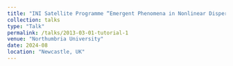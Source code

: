 ```yaml
---
title: "INI Satellite Programme “Emergent Phenomena in Nonlinear DispersiveWaves”"
collection: talks
type: "Talk"
permalink: /talks/2013-03-01-tutorial-1
venue: "Northumbria University"
date: 2024-08
location: "Newcastle, UK"
---
```



